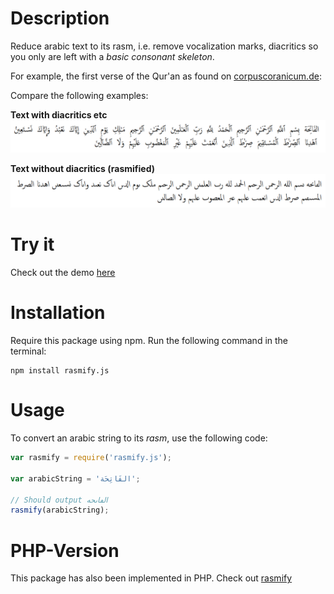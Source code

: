 # Description

Reduce arabic text to its rasm, i.e. remove vocalization marks, diacritics so you only are left with a *basic consonant skeleton*.

For example, the first verse of the Qur'an as found on [corpuscoranicum.de](http://corpuscoranicum.de/index/index/sure/1/vers/1):

Compare the following examples:

**Text with diacritics etc**
![First sura of the Qur'an with diacritics etc](assets/quranic_text_with_diacritics.png)

**Text without diacritics (rasmified)**
![First sura of the Qur'an rasmified](assets/quranic_text_rasmified.png)

# Try it

Check out the demo [here](https://telota.github.io/rasmify.js/demo/)

# Installation

Require this package using npm. Run the following command in the terminal:


```
npm install rasmify.js
```

# Usage

To convert an arabic string to its *rasm*, use the following code:

```javascript
var rasmify = require('rasmify.js');

var arabicString = 'الفَاتِحَة';

// Should output الڡاٮحه
rasmify(arabicString);
```

# PHP-Version

This package has also been implemented in PHP. Check out [rasmify](https://github.com/telota/rasmify)
